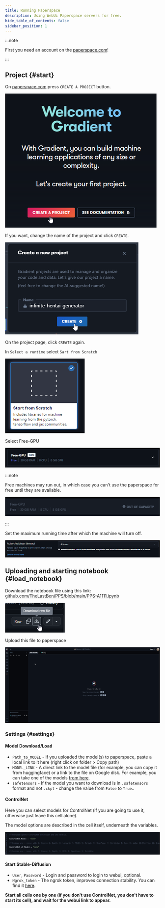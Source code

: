 ```yaml
---
title: Running Paperspace
description: Using WebUi Paperspace servers for free.
hide_table_of_contents: false
sidebar_position: 1
---
```

:::note

First you need an account on the [paperspace.com](https://console.paperspace.com/signup)!

:::

## Project {#start}
On [paperspace.com](https://console.paperspace.com/) press `CREATE A PROJECT` button.

![img](/img/installation/paperspace/Rr35GZb0NR.png)

If you want, change the name of the project and click `CREATE`.

![img](/img/installation/paperspace/ffpWKZwVyq.png)

On the project page, click `CREATE` again.

In `Select a runtime` select `Sart from Scratch`

![img](/img/installation/paperspace/89GQ0kfQwH.png)

Select Free-GPU

![img](/img/installation/paperspace/7LS8iax5Yx.png)

:::note

Free machines may run out, in which case you can't use the paperspace for free until they are available.

![img](/img/installation/paperspace/PZBsMTQm3D.png)

:::

Set the maximum running time after which the machine will turn off.

![img](/img/installation/paperspace/xkXXxxNbgK.png)

## Uploading and starting notebook {#load_notebook}

Download the notebook file using this link: [github.com/TheLastBen/PPS/blob/main/PPS-A1111.ipynb](https://github.com/TheLastBen/PPS/blob/main/PPS-A1111.ipynb)

![img](/img/installation/paperspace/xGOqJdnGZ5.png)

Upload this file to paperspace

![img](/img/installation/paperspace/skfYkfcI8G.gif)

### Settings {#settings}

#### Model Download/Load
* `Path_to_MODEL` - If you uploaded the model(s) to paperspace, paste a local link to it here (right click on folder > Copy path)
* `MODEL_LINK` - A direct link to the model file (for example, you can copy it from huggingface) or a link to the file on Google disk. For example, you can take one of the models [from here](https://drive.google.com/drive/folders/1FC8ZM9_wQMjw-Stb14EPoeshuH7DwxrL?usp=share_link).
* `safetensors` - If the model you want to download is in `.safetensors` format and not `.ckpt` - change the value from `False` to `True`..

#### ControlNet
Here you can select models for ControlNet (if you are going to use it, otherwise just leave this cell alone).

The model options are described in the cell itself, underneath the variables.

![img](/img/installation/paperspace/ayG2RJESjM.png)

#### Start Stable-Diffusion

* `User`, `Password` -  Login and password to login to webui, optional.
* `Ngrok_token` - The ngrok token, improves connection stability. You can find it [here](https://dashboard.ngrok.com/get-started/your-authtoken).

**Start all cells one by one (if you don't use ControlNet, you don't have to start its cell), and wait for the webui link to appear.**